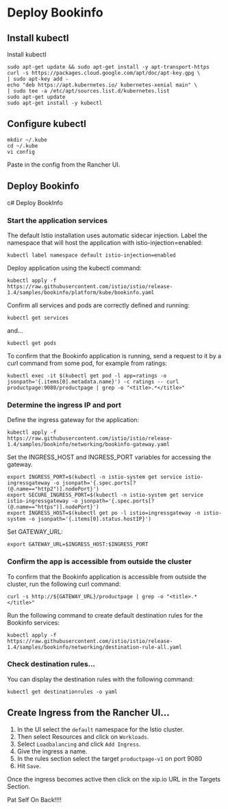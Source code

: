 # Deploy Bookinfo

## Install kubectl
Install kubectl
```
sudo apt-get update && sudo apt-get install -y apt-transport-https
curl -s https://packages.cloud.google.com/apt/doc/apt-key.gpg \
| sudo apt-key add -
echo "deb https://apt.kubernetes.io/ kubernetes-xenial main" \
| sudo tee -a /etc/apt/sources.list.d/kubernetes.list
sudo apt-get update
sudo apt-get install -y kubectl
```

## Configure kubectl
```
mkdir ~/.kube
cd ~/.kube
vi config
```
Paste in the config from the Rancher UI.

## Deploy Bookinfo

c# Deploy BookInfo

### Start the application services

The default Istio installation uses automatic sidecar injection. Label the namespace that will host the application with istio-injection=enabled:
```
kubectl label namespace default istio-injection=enabled
```

Deploy application using the kubectl command:
```
kubectl apply -f https://raw.githubusercontent.com/istio/istio/release-1.4/samples/bookinfo/platform/kube/bookinfo.yaml
```

Confirm all services and pods are correctly defined and running:
```
kubectl get services
```
and...
```
kubectl get pods
```

To confirm that the Bookinfo application is running, send a request to it by a curl command from some pod, for example from ratings:
```
kubectl exec -it $(kubectl get pod -l app=ratings -o jsonpath='{.items[0].metadata.name}') -c ratings -- curl productpage:9080/productpage | grep -o "<title>.*</title>"
```

><title>Simple Bookstore App</title>

### Determine the ingress IP and port

Define the ingress gateway for the application:
```
kubectl apply -f https://raw.githubusercontent.com/istio/istio/release-1.4/samples/bookinfo/networking/bookinfo-gateway.yaml
```
Set the INGRESS_HOST and INGRESS_PORT variables for accessing the gateway.
```
export INGRESS_PORT=$(kubectl -n istio-system get service istio-ingressgateway -o jsonpath='{.spec.ports[?(@.name=="http2")].nodePort}')
export SECURE_INGRESS_PORT=$(kubectl -n istio-system get service istio-ingressgateway -o jsonpath='{.spec.ports[?(@.name=="https")].nodePort}')
export INGRESS_HOST=$(kubectl get po -l istio=ingressgateway -n istio-system -o jsonpath='{.items[0].status.hostIP}')
```

Set GATEWAY_URL:
```
export GATEWAY_URL=$INGRESS_HOST:$INGRESS_PORT
```
### Confirm the app is accessible from outside the cluster

To confirm that the Bookinfo application is accessible from outside the cluster, run the following curl command:
```
curl -s http://${GATEWAY_URL}/productpage | grep -o "<title>.*</title>"
```
><title>Simple Bookstore App</title>

Run the following command to create default destination rules for the Bookinfo services:
```
kubectl apply -f https://raw.githubusercontent.com/istio/istio/release-1.4/samples/bookinfo/networking/destination-rule-all.yaml
```

### Check destination rules...

You can display the destination rules with the following command:
```
kubectl get destinationrules -o yaml
```

## Create Ingress from the Rancher UI...

1. In the UI select the `default` namespace for the Istio cluster.
1. Then select Resources and click on `Workloads`.
1. Select `Loadbalancing` and click `Add Ingress`.
1. Give the ingress a name.
1. In the rules section select the target `productpage-v1` on port 9080
1. Hit `Save`.

Once the ingress becomes active then click on the xip.io URL in the Targets Section.

Pat Self On Back!!!!
